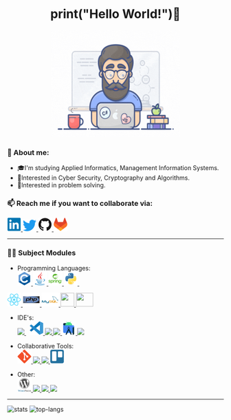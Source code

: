 <div id="header" align="center">
  <h1>print("Hello World!")👋</h1>
  <img src='https://raw.githubusercontent.com/itsferdiardiansa/itsferdiardiansa/master/icons/developer.gif' width='300px' height='250px'>
</div>

### 📌 About me:
- 🎓I'm studying Applied Informatics, Management Information Systems.
- 🔐Interested in Cyber Security, Cryptography and Algorithms.
- 💭Interested in problem solving.
<!-- - 👷‍♂️Currently obsessed with Java. -->

### 📫 Reach me if you want to collaborate via:

<a href= https://www.linkedin.com/in/prodromos-nasis-223ba420b/> <img width ='32px' src ='https://github.com/devicons/devicon/blob/master/icons/linkedin/linkedin-original.svg'> </a>
<a href= https://mobile.twitter.com/ProdromosNasis/> <img width ='32px' src='https://github.com/devicons/devicon/blob/master/icons/twitter/twitter-original.svg'> </a>
<a href= https://github.com/pnasis/> <img width ='32px' src='https://github.com/devicons/devicon/blob/master/icons/github/github-original.svg'> </a>
<a href= https://gitlab.com/pnasis/> <img width ='32px' src='https://github.com/devicons/devicon/blob/master/icons/gitlab/gitlab-original.svg'> </a>

<hr>

### 👨‍💻 Subject Modules
- Programming Languages: \
<a href= https://www.cprogramming.com/> <img width='32' height='32' src ='https://github.com/devicons/devicon/blob/master/icons/c/c-original.svg'> </a>
<a href= https://www.java.com/en/> <img width='32' height='32' src ='https://github.com/devicons/devicon/blob/master/icons/java/java-original.svg'> </a>
<a href= https://spring.io/projects/spring-boot> <img width='32' height='32' src ='https://github.com/devicons/devicon/blob/master/icons/spring/spring-original-wordmark.svg'> </a>
<a href= https://www.python.org/> <img width='32' height='32' src ='https://github.com/devicons/devicon/blob/master/icons/python/python-original.svg'> </a>&nbsp;
<!--
<a href= https://html.com/> <img width='32' height='32' src ='https://github.com/devicons/devicon/blob/master/icons/html5/html5-original.svg'> </a>
<a href= https://www.w3schools.com/css/> <img width='32' height='32' src ='https://github.com/devicons/devicon/blob/master/icons/css3/css3-original.svg'> </a>
<a href= https://www.javascript.com/> <img width='32' height='32' src ='https://github.com/devicons/devicon/blob/master/icons/javascript/javascript-original.svg'> </a>&nbsp;
-->
<a href= https://reactjs.org/> <img width='32' height='32' src ='https://github.com/devicons/devicon/blob/master/icons/react/react-original.svg'> </a>
<a href= https://www.php.net/> <img width='40' height='32' src ='https://github.com/devicons/devicon/blob/master/icons/php/php-original.svg'> </a>
<a href= https://www.mysql.com/> <img width='40' height='32' src ='https://github.com/devicons/devicon/blob/master/icons/mysql/mysql-original-wordmark.svg'> </a>
<a href= https://www.uml.org/> <img width='32' height='32' src ='https://w3cschoool.com/public/file/UML/uml-tutorial.png'> </a>
<a href= https://www.bpmn.org/> <img width='40' height='32' src ='https://www.omg.org/images/logos/BPMN-logo.svg'> </a>

- IDE's: \
<a href= https://www.eclipse.org> <img width ='32px' src ='https://brandslogos.com/wp-content/uploads/images/eclipse-logo-vector.svg'> </a>
&nbsp;
<a href= https://code.visualstudio.com/> <img width ='32px' src ='https://github.com/devicons/devicon/blob/master/icons/vscode/vscode-original.svg'> </a>
<a href= https://www.codeblocks.org> <img width ='32px' src ='https://1.bp.blogspot.com/-h9D36wzWc1E/WRHtrvRXlyI/AAAAAAAABPI/3MGZ1bpRPTYYxFWOkV-QwsXzY9klH-84gCLcB/s400/code%2Bblock%2Blogo.jpg'> </a>
<a href= https://dbeaver.io//> <img width ='32px' src ='https://dbeaver.com/wp-content/themes/utouch/img/dbeaver/Icon.png'>
<a href= https://developer.android.com/> <img width ='32px' src ='https://github.com/devicons/devicon/blob/master/icons/androidstudio/androidstudio-original.svg'> </a>
<a href= https://www.visual-paradigm.com/> <img width ='32px' src ='https://encrypted-tbn0.gstatic.com/images?q=tbn:ANd9GcQRpv-82spS0PeYXqWrsm2Lt3e93bZ8_1_5vWxqrWCh10uB6K2sd9nxAcPHhckj8zd0tjs&usqp=CAU'> </a>

- Collaborative Tools: \
<a href= https://git-scm.com> <img width ='32px' src ='https://github.com/devicons/devicon/blob/master/icons/git/git-original.svg'> </a>
<a href= https://kanbanize.com> <img width ='32px' src ='https://gdm-catalog-fmapi-prod.imgix.net/ProductLogo/29a0cda2-8ab7-4d7e-980d-b4736a6493f6.png?auto=format&ixlib=react-9.0.3'> </a>
<a href= https://slack.com> <img width ='32px' src ='https://is4-ssl.mzstatic.com/image/thumb/Purple126/v4/20/91/76/2091769d-32c3-c277-a44c-3a848e1bec0c/electron.png/1200x630bb.png'> </a>
<a href= https://trello.com/> <img width ='32px' src ='https://github.com/devicons/devicon/blob/master/icons/trello/trello-plain.svg'> </a>

- Other: \
<a href= https://wordpress.com/> <img width ='32px' src ='https://github.com/devicons/devicon/blob/master/icons/wordpress/wordpress-original.svg'> </a>
<a href= http://dia-installer.de> <img width ='32px' src ='http://static.dia-installer.de/images/dia.png'> </a>
<a href= https://www.tableau.com/> <img width ='32px' src ='https://sybyl.com/wp-content/uploads/2019/11/Tableau-Logo-for-website-300x300.jpg'> </a>
<a href= https://www.sap.com/index.html> <img width ='32px' src ='https://upload.wikimedia.org/wikipedia/commons/8/8f/SAP-Logo.svg'> </a>

<hr>

<img height="200em" width="410vw" src="https://github-readme-stats.vercel.app/api?username=pnasis&hide_border=true&count_private=true&show_icons=true&theme=tokyonight" alt="stats"> <img height="220em" width="430em" src="https://github-readme-stats.vercel.app/api/top-langs?username=pnasis&show_icons=true&locale=en&layout=compact&hide_border=true&theme=tokyonight" alt="top-langs">

<!--
**pnasis/pnasis** is a ✨ _special_ ✨ repository because its `README.md` (this file) appears on your GitHub profile.
- [LinkedIn](https://www.linkedin.com/in/prodromos-nasis-223ba420b/).
Template from: https://github.com/anuraghazra/github-readme-stats 
-->
